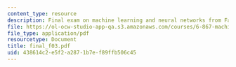 ```yaml
---
content_type: resource
description: Final exam on machine learning and neural networks from Fall 2003.
file: https://ol-ocw-studio-app-qa.s3.amazonaws.com/courses/6-867-machine-learning-fall-2006/438614c2e5f2a2871b7ef89ffb506c45_final_f03.pdf
file_type: application/pdf
resourcetype: Document
title: final_f03.pdf
uid: 438614c2-e5f2-a287-1b7e-f89ffb506c45
---
```

